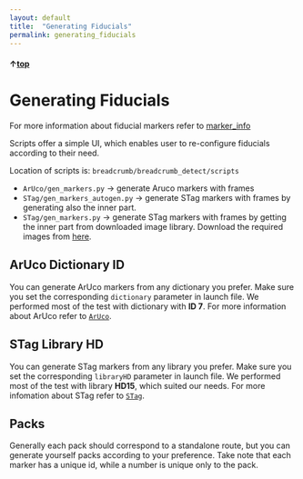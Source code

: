 ```yaml
---
layout: default
title:  "Generating Fiducials"
permalink: generating_fiducials
---
```


#### &uarr;[top](https://ubiquityrobotics.github.io/breadcrumb_learn/)

# Generating Fiducials

For more information about fiducial markers refer to [marker_info](../../basic_usage/marker_info/marker_types_and_placing_them.md)

Scripts offer a simple UI, which enables user to re-configure fiducials according to their need.

Location of scripts is: `breadcrumb/breadcrumb_detect/scripts`

- `ArUco/gen_markers.py` -> generate Aruco markers with frames
- `STag/gen_markers_autogen.py` -> generate STag markers with frames by generating also the inner part.
- `STag/gen_markers.py`  -> generate STag markers with frames by getting the inner part from downloaded image library. Download the required images from [here](https://drive.google.com/drive/folders/0ByNTNYCAhWbIV1RqdU9vRnd2Vnc).

## ArUco Dictionary ID

You can generate ArUco markers from any dictionary you prefer.
Make sure you set the corresponding `dictionary` parameter in launch file.
We performed most of the test with dictionary with **ID 7**.
For more information about ArUco refer to [`ArUco`](http://docs.opencv.org/trunk/d5/dae/tutorial_aruco_detection.html).

## STag Library HD

You can generate STag markers from any library you prefer.
Make sure you set the corresponding `libraryHD` parameter in launch file.
We performed most of the test with library **HD15**, which suited our needs.
For more infomation about STag refer to [`STag`](https://github.com/usrl-uofsc/stag_ros).

## Packs

Generally each pack should correspond to a standalone route, but you can generate yourself packs according to your preference.
Take note that each marker has a unique id, while a number is unique only to the pack.
